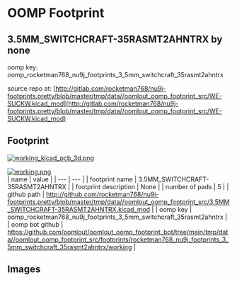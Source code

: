 # OOMP Footprint  
## 3.5MM_SWITCHCRAFT-35RASMT2AHNTRX  by none  
  
oomp key: oomp_rocketman768_nu9j_footprints_3_5mm_switchcraft_35rasmt2ahntrx  
  
source repo at: [http://gitlab.com/rocketman768/nu9j-footprints.pretty/blob/master/tmp/data//oomlout_oomp_footprint_src/WE-SUCKW.kicad_mod](http://gitlab.com/rocketman768/nu9j-footprints.pretty/blob/master/tmp/data//oomlout_oomp_footprint_src/WE-SUCKW.kicad_mod)  
## Footprint  
  
[![working_kicad_pcb_3d.png](working_kicad_pcb_3d_600.png)](working_kicad_pcb_3d.png)  
  
[![working.png](working_600.png)](working.png)  
| name | value | 
| --- | --- | 
| footprint name | 3.5MM_SWITCHCRAFT-35RASMT2AHNTRX | 
| footprint description | None | 
| number of pads | 5 | 
| github path | http://github.com/rocketman768/nu9j-footprints.pretty/blob/master/tmp/data//oomlout_oomp_footprint_src/3.5MM_SWITCHCRAFT-35RASMT2AHNTRX.kicad_mod | 
| oomp key | oomp_rocketman768_nu9j_footprints_3_5mm_switchcraft_35rasmt2ahntrx | 
| oomp bot github | https://github.com/oomlout/oomlout_oomp_footprint_bot/tree/main/tmp/data//oomlout_oomp_footprint_src/footprints/rocketman768_nu9j_footprints_3_5mm_switchcraft_35rasmt2ahntrx/working | 
## Images  
